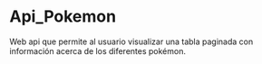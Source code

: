 # Api_Pokemon
Web api  que permite al usuario visualizar una tabla paginada con información acerca de los diferentes pokémon.
